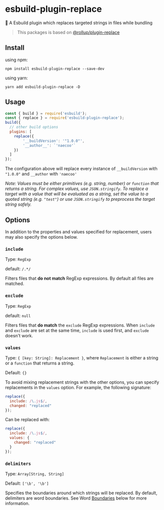 # esbuild-plugin-replace
🚀 A Esbuild plugin which replaces targeted strings in files while bundling

> This packages is based on [@rollup/plugin-replace](https://github.com/rollup/plugins/tree/master/packages/replace#readme)


## Install

using npm:
```console
npm install esbuild-plugin-replace --save-dev
```
using yarn:
```console
yarn add esbuild-plugin-replace -D
```

## Usage
```js
const { build } = require('esbuild');
const { replace } = require('esbuild-plugin-replace');
build({
  // other build options
  plugins: [
    replace({
        '__buildVersion': '"1.0.0"',
        '__author__': `'naecoo'`
    })
  ]
});
```

The configuration above will replace every instance of `__buildVersion` with `"1.0.0"` and `__author` with `'naecoo'`

*Note: Values must be either primitives (e.g. string, number) or `function` that returns a string. For complex values, use `JSON.stringify`. To replace a target with a value that will be evaluated as a string, set the value to a quoted string (e.g. `"test"`) or use `JSON.stringify` to preprocess the target string safely.*



## Options

In addition to the properties and values specified for replacement, users may also specify the options below.

### `include`
Type: `RegExp`

default: `/.*/`

Filters files that **do not match** RegExp expressions. By default all files are matched.


### `exclude`
Type: `RegExp`

default: `null`

Filters files that **do match** the `exclude` RegExp expressions. When `include` and `exclude` are set at the same time, `include` is used first, and `exclude` doesn't work.  


### `values`
Type: `{ [key: String]: Replacement }`, where `Replacement` is either a string or a `function` that returns a string.

Default: `{}`

To avoid mixing replacement strings with the other options, you can specify replacements in the `values` option. For example, the following signature:

```javascript
replace({
  include: /\.js$/,
  changed: "replaced"
});
```

Can be replaced with:

```javascript
replace({
  include: /\.js$/,
  values: {
    changed: "replaced"
  }
});
```


### `delimiters`
Type: `Array[String, String]`

Default: `['\b', '\b']`

Specifies the boundaries around which strings will be replaced. By default, delimiters are word boundaries. See Word [Boundaries](https://stackoverflow.com/questions/1324676/what-is-a-word-boundary-in-regex) below for more information.